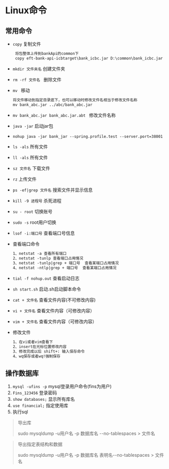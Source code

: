 # Linux命令

## 常用命令

* `copy` 复制文件

  ```reStructuredText
   将包整体上传到bankApi的common下
   copy eft-bank-api-icbtarget\bank_icbc.jar D:\common\bank_icbc.jar
  ```

* `mkdir 文件夹名` 创建文件夹

* `rm -rf 文件名 ` 删除文件

* `mv ` 移动

  ```reStructuredText
  将文件移动到指定目录底下，也可以移动时修改文件名相当于修改文件名称
  mv bank_abc.jar ../abc/bank_abc.jar
  ```

* `mv bank_abc.jar bank_abc.jar.abt ` 修改文件名称

* `java -jar` 启动jar包

* ```reStructuredText
  nohup java -jar bank_jar --spring.profile.test --server.port=38001
  ```

* `ls -als` 所有文件

* `ll -als` 所有文件

* `sz 文件名` 下载文件

* `rz` 上传文件

* `ps -ef|grep 文件名` 搜索文件并显示信息

* `kill -9 进程号` 杀死进程

* `su - root` 切换账号

* `sudo -s` root用户切换

* `lsof -i:端口号` 查看端口号信息

* 查看端口命令

  ```tex
  1、netstat -a 查看所有端口
  2、netstat -tunlp 查看端口占用情况
  3、netstat -tunlp|grep + 端口号  查看某端口占用情况
  4、netstat -ntlp|grep + 端口号  查看某端口占用情况
  ```

* `tial -f nohup.out` 查看启动日志

* `sh start.sh` 启动.sh启动脚本命令

* `cat + 文件名` 查看文件内容(不可修改内容)

* `vi + 文件名` 查看文件内容（可修改内容）

* `vim + 文件名` 查看文件内容（可修改内容）

* 修改文件

  ```tex
  1、在vi或者vim查看下
  2、insert在光标位置修改内容
  3、修改完成以后 shift+: 输入保存命令
  4、wq保存或者wq!强制保存
  ```

## 操作数据库

1. `mysql -ufins -p` mysql登录用户命令(fins为用户)
2. `Fins_123456`  登录密码
3. `show databases;` 显示所有库名
4. `use financial;` 指定使用库
5. 执行sql

> 导出库
>
> sudo mysqldump -u用户名 -p 数据库名 --no-tablespaces > 文件名

> 导出指定表结构和数据
>
> sudo mysqldump -u用户名 -p 数据库名 表明名--no-tablespaces > 文件名

